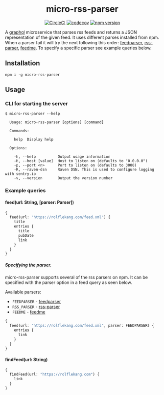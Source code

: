 <h1 style="text-align: center;">micro-rss-parser</h1>

<div style="text-align: center;">
  <a href="https://circleci.com/gh/relekang/micro-rss-parser/tree/master"><img src="https://circleci.com/gh/relekang/micro-rss-parser/tree/master.svg?style=svg" alt="CircleCI"></a>
  <a href="https://codecov.io/gh/relekang/micro-rss-parser"><img src="https://codecov.io/gh/relekang/micro-rss-parser/branch/master/graph/badge.svg" alt="codecov"></a>
  <a href="https://www.npmjs.com/package/micro-rss-parser"><img src="https://img.shields.io/npm/v/micro-rss-parser.svg" alt="npm version"></a>
</div>

A [graphql][] microservice that parses rss feeds and returns a JSON representation of the
given feed. It uses different parses installed from npm. When a parser fail it will try the next following this order: [feedparser][], [rss-parser][], [feedme][]. To specify a specific parser see example queries below.



## Installation

```shell
npm i -g micro-rss-parser
```

## Usage

### CLI for starting the server

```shell
$ micro-rss-parser --help

  Usage: micro-rss-parser [options] [command]

  Commands:

    help  Display help

  Options:

    -h, --help          Output usage information
    -H, --host [value]  Host to listen on (defaults to "0.0.0.0")
    -p, --port <n>      Port to listen on (defaults to 3000)
    -R, --raven-dsn     Raven DSN. This is used to configure logging with sentry.io
    -v, --version       Output the version number
```

### Example queries

#### feed(url: String, [parser: Parser])
```graphql
{
  feed(url: "https://rolflekang.com/feed.xml") {
    title
    entries {
      title
      pubDate
      link
    }
  }
}
```

##### Specifying the parser.
micro-rss-parser supports several of the rss parsers on npm. It can be specified with the parser option in a feed query as seen below.

Available parsers:

* `FEEDPARSER` - [feedparser][]
* `RSS_PARSER` - [rss-parser][]
* `FEEDME` - [feedme][]

```graphql
{
  feed(url: "https://rolflekang.com/feed.xml", parser: FEEDPARSER) {
    entries {
      link
    }
  }
}
```


#### findFeed(url: String)
```graphql
{
  findFeed(url: "https://rolflekang.com") {
    link
  }
}
```

[graphql]: http://graphql.org/
[feedparser]: https://www.npmjs.com/package/feedparser
[rss-parser]: https://www.npmjs.com/package/rss-parser
[feedme]: https://www.npmjs.com/package/feedme
